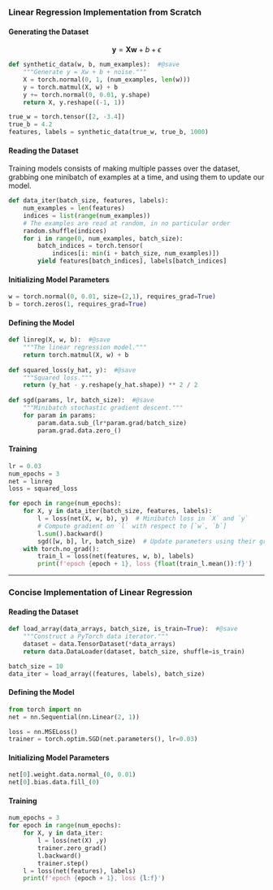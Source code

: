 ### Linear Regression Implementation from Scratch

#### Generating the Dataset

$$\textbf{y}=\textbf{Xw}+b+\epsilon$$

```python
def synthetic_data(w, b, num_examples):  #@save
    """Generate y = Xw + b + noise."""
    X = torch.normal(0, 1, (num_examples, len(w)))
    y = torch.matmul(X, w) + b
    y += torch.normal(0, 0.01, y.shape)
    return X, y.reshape((-1, 1))

true_w = torch.tensor([2, -3.4])
true_b = 4.2
features, labels = synthetic_data(true_w, true_b, 1000)
```

#### Reading the Dataset

Training models consists of making multiple passes over the dataset, grabbing one minibatch of examples at a time, and using them to update our model.

```python
def data_iter(batch_size, features, labels):
    num_examples = len(features)
    indices = list(range(num_examples))
    # The examples are read at random, in no particular order
    random.shuffle(indices)
    for i in range(0, num_examples, batch_size):
        batch_indices = torch.tensor(
            indices[i: min(i + batch_size, num_examples)])
        yield features[batch_indices], labels[batch_indices]
```

#### Initializing Model Parameters

```python
w = torch.normal(0, 0.01, size=(2,1), requires_grad=True)
b = torch.zeros(1, requires_grad=True)
```

#### Defining the Model

```python
def linreg(X, w, b):  #@save
    """The linear regression model."""
    return torch.matmul(X, w) + b
  
def squared_loss(y_hat, y):  #@save
    """Squared loss."""
    return (y_hat - y.reshape(y_hat.shape)) ** 2 / 2
  
def sgd(params, lr, batch_size):  #@save
    """Minibatch stochastic gradient descent."""
    for param in params:
        param.data.sub_(lr*param.grad/batch_size)
        param.grad.data.zero_()
```

#### Training

```python
lr = 0.03
num_epochs = 3
net = linreg
loss = squared_loss

for epoch in range(num_epochs):
    for X, y in data_iter(batch_size, features, labels):
        l = loss(net(X, w, b), y)  # Minibatch loss in `X` and `y`
        # Compute gradient on `l` with respect to [`w`, `b`]
        l.sum().backward()
        sgd([w, b], lr, batch_size)  # Update parameters using their gradient
    with torch.no_grad():
        train_l = loss(net(features, w, b), labels)
        print(f'epoch {epoch + 1}, loss {float(train_l.mean()):f}')
```



----

### Concise Implementation of Linear Regression

#### Reading the Dataset

```python
def load_array(data_arrays, batch_size, is_train=True):  #@save
    """Construct a PyTorch data iterator."""
    dataset = data.TensorDataset(*data_arrays)
    return data.DataLoader(dataset, batch_size, shuffle=is_train)

batch_size = 10
data_iter = load_array((features, labels), batch_size)
```

#### Defining the Model

```python
from torch import nn
net = nn.Sequential(nn.Linear(2, 1))

loss = nn.MSELoss()
trainer = torch.optim.SGD(net.parameters(), lr=0.03)
```

#### Initializing Model Parameters

```python
net[0].weight.data.normal_(0, 0.01)
net[0].bias.data.fill_(0)
```

#### Training

```python
num_epochs = 3
for epoch in range(num_epochs):
    for X, y in data_iter:
        l = loss(net(X) ,y)
        trainer.zero_grad()
        l.backward()
        trainer.step()
    l = loss(net(features), labels)
    print(f'epoch {epoch + 1}, loss {l:f}')
```


















